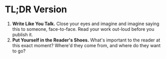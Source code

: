 # TL;DR Version

1. **Write Like You Talk.** Close your eyes and imagine and imagine saying this to someone, face-to-face. Read your work out-loud before you publish it.
2. **Put Yourself in the Reader's Shoes.** What's important to the reader at this exact moment? Where'd they come from, and where do they want to go?